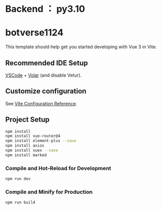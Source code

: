 # Backend ： py3.10
# botverse1124

This template should help get you started developing with Vue 3 in Vite.

## Recommended IDE Setup

[VSCode](https://code.visualstudio.com/) + [Volar](https://marketplace.visualstudio.com/items?itemName=Vue.volar) (and disable Vetur).

## Customize configuration

See [Vite Configuration Reference](https://vite.dev/config/).

## Project Setup

```sh
npm install
npm install vue-router@4
npm install element-plus --save
npm install axios
npm install vuex --save
npm install marked
```

### Compile and Hot-Reload for Development

```sh
npm run dev
```

### Compile and Minify for Production

```sh
npm run build
```
